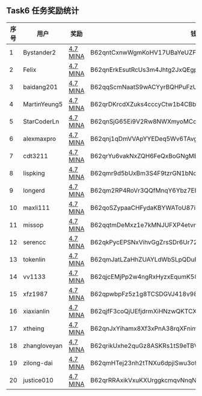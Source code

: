## Task6 任务奖励统计


| 序号| 用户         | 奖励                                                                                             | 钱包                                                    |
|-----|--------------|--------------------------------------------------------------------------------------------------|---------------------------------------------------------|
| 1   | Bystander2   | [4.7 MINA](https://minascan.io/mainnet/tx/5Jv5ovbs8uT9Tr6oDs92CagTaHdEFxdTG4XMdDWUPByTP26xpLHA)  | B62qntCxnwWgmKoHV17UBaYeUZF7MeEkkiMq7gnXq9Xa9qXV93REN5Z |
| 2   | Felix        | [4.7 MINA](https://minascan.io/mainnet/tx/5JuARHT1WAoCg1Rzs2C1G3yfGRaz3DHoyQEJPJD4oQed4eUnkFdX)  | B62qnErkEsutRcUs3m4Jhtg2JxQEgpTHiYZsCy7i166YsQwf8wcsTJj |
| 3   | baidang201   | [4.7 MINA](https://minascan.io/mainnet/tx/5Ju9WqScxBHM4X6TDGGa46rSN1HPAwCb6VX19aAqVHTU6TPFnpaq)  | B62qqScmNaatS9wACYyrBQHPuFzUki9GJgvkeddLpvmsWJxY7kqnJUB |
| 4   | MartinYeung5 | [4.7 MINA](https://minascan.io/mainnet/tx/5JvCoBKRztcrmmjjohgBKYavHGR9R9vyifwtXXtDxyXpxDnpzeAo)  | B62qrDKrcdXZuks4cccyCtw1b4CBbrcpYFoEQs85pLVmRVUqwAFcakx |
| 5   | StarCoderLn  | [4.7 MINA](https://minascan.io/mainnet/tx/5JuMNcqMpmKj8jQ8on9GR4DuPuSmCYsQhzUBgMgAJxp7xTHueNPi)  | B62qnSjG65Ei9V2Rw8NWXmyoMCqd3Y5SZzY7J3c9xJXvX51Qdej1GsD |
| 6   | alexmaxpro   | [4.7 MINA](https://minascan.io/mainnet/tx/5Jtt8z96rD7FE36jUJXB769HrUvM1NxYKAKY1XHN5GaBcuVpUyhu)  | B62qnj1qDmVVApYYEDeq5Wv6TAvgWZtnZhW9yEswD3h54umrrkrCheZ |
| 7   | cdt3211      | [4.7 MINA](https://minascan.io/mainnet/tx/5JtsXAQD6LgPX54hb6cyayzhTSAeWpoLNbnLstkc7nmD2Rj7wkEa)  | B62qrYu6vakNxZQH6FeQxBoGNgME7u35Wswqh53YEFPUVr7HwNrhiQC |
| 8   | lispking     | [4.7 MINA](https://minascan.io/mainnet/tx/5Juf634NAuEMrKXtHr7vxNs5xKyANuKTB8JWiqp6vgf8w5tYjc8h)  | B62qmr9d5bUxBm3S4F9tzrGN1bNdnBEAkdqFhFvJiw5X3oeQZeZMZYP |
| 9   | longerd      | [4.7 MINA](https://minascan.io/mainnet/tx/5JtcsHrtXEpaCQij9ZjHzfiYhGURbMCrCVGqhWsSqaFrBg5bpNx6)  | B62qm2RP4RoVr3QQfMnqY6Ybz7EEddXAHyPAkettYXxnnSvR3L2cHde |
| 10  | maxli111     | [4.7 MINA](https://minascan.io/mainnet/tx/5JuPoEgB4BqnEGjVRN8k5ZiXGHhwvjmYUfgpcQ7d2foDSbVck97t)  | B62qoSZypaaCHFydaKBYWAToU87iV7jRrUJ1TdHzwSx85GSfYo5CjY1 |
| 11  | missop       | [4.7 MINA](https://minascan.io/mainnet/tx/5Jv3UTG237xeWCseJem7Utaqv1JDmSBaK7tvyXKU1ZJBGpgLChJ6)  | B62qqtmDeMxz1e7kMNJUFXP4etvmSkEFyyaY1SMjSPjxVDivEy57ntj |
| 12  | serencc      | [4.7 MINA](https://minascan.io/mainnet/tx/5JujMAGUYuha91pwB5tT3mHDYT1f8NWqJTH1Q2KT3WtcaNs9N7uR)  | B62qkPycEPSNxVihvGgZrsSDr6Ur72BMCdMpKo9nYhA4oXCmRG4FsWv |
| 13  | tokenlin     | [4.7 MINA](https://minascan.io/mainnet/tx/5JtkHR22YANDsxZD9WVW7bRLGDGgsJfgFXJMDWbAKNncoxgy8YR8)  | B62qmJatLZaHhZUAYLdWbSLpQDuF3gRYJv1knDGruTRTubNbBJRSAVV |
| 14  | vv1133       | [4.7 MINA](https://minascan.io/mainnet/tx/5Ju3aT5XSkt9oSmQWuF9xksernkLfphvduZnLfecED8WZ96tSwth)  | B62qjcEMjPp2w4ngRxHyzxEqumK58nXKVpjZpPk8HF9f2fLY5GvbEFS |
| 15  | xfz1987      | [4.7 MINA](https://minascan.io/mainnet/tx/5JvRhxfv2zGRfkEzjey1sS7dk3mHGoJjPSk5CWtMx6UVZLHxsMxJ)  | B62qpwbpFz5z1g8TCSDGVJ418v98ob7m4VE3vcgm1XtQrgLVGin28af |
| 16  | xiaxianlin   | [4.7 MINA](https://minascan.io/mainnet/tx/5JvHtKmuPNDvbeii4DfF3m3wd13oFfairkvcwRFXWJFVjVAoUsjX)  | B62qjfF3coQjUEfjdrmXiHNzwQKTCXQgyeLNCBGHSSozV6ebLp9iBoB |
| 17  | xtheing      | [4.7 MINA](https://minascan.io/mainnet/tx/5JuS1aVv5dAfvCLWSdhBquTgbDyRp6Hw6YxBYfsAVJnMS1fCsm5c)  | B62qnJxYihamx8Xf3xPnA38rqXFnimjyuqt7Li3Bi3xLKF3u125npdY |
| 18  | zhangloveyan | [4.7 MINA](https://minascan.io/mainnet/tx/5Jv6JNmm14egLZbt4KoWCqe8EHfZjFVdCp9KpLSNdrxaExeMoEeh)  | B62qrikUxhe2quGz8ASKRs1tS9eTBVEwD6Wo4z4uRDSEET8NG7LBLu7 |
| 19  | zilong-dai   | [4.7 MINA](https://minascan.io/mainnet/tx/5JucxXLKbhGNrqLHHqYNnqHA1to6Rur6EEVubBXbxqExEMLHaQJ2)  | B62qmHTej23nh2tTNXu6dpjiSwu3ofdjPd1p6mqLTyhic3QkiayTiAt |
| 20  | justice010   | [4.7 MINA](https://minascan.io/mainnet/tx/5JuELm83dGxYazkgtYhZ1ZL4PtXcesZFnGhdR5dqMW1FpR8BG8gx)  | B62qrRRAxikVxuKXUrggkcmqvNnqNzz3RkYd8DLUAaD5yA5dSy2hvtU |


